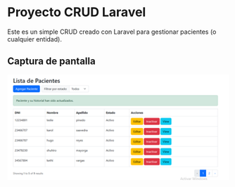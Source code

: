 # Proyecto CRUD Laravel

Este es un simple CRUD creado con Laravel para gestionar pacientes (o cualquier entidad).

## Captura de pantalla

![Captura de pantalla del CRUD](images/image.png)
